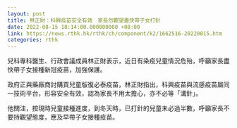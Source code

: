 ```yaml
---
layout: post
title: 林正財：科興疫苗安全有效　家長勿觀望盡快帶子女打針
date: 2022-08-15 18:14:00.000000000 +08:00
link: https://news.rthk.hk/rthk/ch/component/k2/1662516-20220815.htm
categories: rthk
---
```


兒科專科醫生、行政會議成員林正財表示，近日有染疫兒童情況危殆，呼籲家長盡快帶子女接種新冠疫苗，加強保護。

政府正與藥廠商討購買兒童版復必泰疫苗，林正財指出，科興疫苗與流感疫苗屬同一技術平台，形容安全有效，認為家長不用太擔心，亦不必等「溝針」。

他關注，按現時兒童接種進度，到冬天時，已打針的兒童未必過半數，呼籲家長不要持觀望態度，應及早帶子女接種疫苗。
